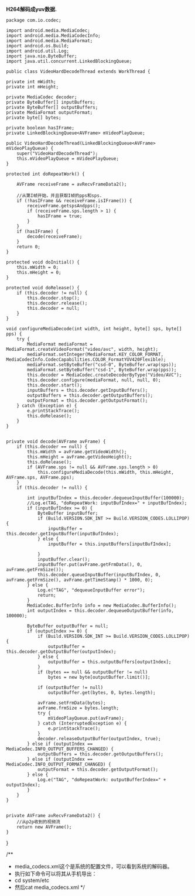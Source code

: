 

**H264解码成yuv数据.**

	package com.io.codec;

	import android.media.MediaCodec;
	import android.media.MediaCodecInfo;
	import android.media.MediaFormat;
	import android.os.Build;
	import android.util.Log;
	import java.nio.ByteBuffer;
	import java.util.concurrent.LinkedBlockingQueue;

    public class VideoHardDecodeThread extends WorkThread {

    private int mWidth;
    private int mHeight;

    private MediaCodec decoder;
    private ByteBuffer[] inputBuffers;
    private ByteBuffer[] outputBuffers;
    private MediaFormat outputFormat;
    private byte[] bytes;

    private boolean hasIFrame;
    private LinkedBlockingQueue<AVFrame> mVideoPlayQueue;

    public VideoHardDecodeThread(LinkedBlockingQueue<AVFrame> mVideoPlayQueue) {
        super("VideoHardDecodeThread");
        this.mVideoPlayQueue = mVideoPlayQueue;
    }

    protected int doRepeatWork() {

        AVFrame receiveFrame = avRecvFrameData2();

        //从第I帧开始，并且获取I帧的pps和sps.
        if (!hasIFrame && receiveFrame.isIFrame()) {
            receiveFrame.getspsAndpps();
            if (receiveFrame.sps.length > 1) {
                hasIFrame = true;
            }
        }
        if (hasIFrame) {
            decode(receiveFrame);
        }
        return 0;
    }

    protected void doInitial() {
        this.mWidth = 0;
        this.mHeight = 0;
    }

    protected void doRelease() {
        if (this.decoder != null) {
            this.decoder.stop();
            this.decoder.release();
            this.decoder = null;
        }
    }

    void configureMediaDecode(int width, int height, byte[] sps, byte[] pps) {
        try {
            MediaFormat mediaFormat = MediaFormat.createVideoFormat("video/avc", width, height);
            mediaFormat.setInteger(MediaFormat.KEY_COLOR_FORMAT, MediaCodecInfo.CodecCapabilities.COLOR_FormatYUV420Flexible);
            mediaFormat.setByteBuffer("csd-0", ByteBuffer.wrap(sps));
            mediaFormat.setByteBuffer("csd-1", ByteBuffer.wrap(pps));
            this.decoder = MediaCodec.createDecoderByType("Video/AVC");
            this.decoder.configure(mediaFormat, null, null, 0);
            this.decoder.start();
            inputBuffers = this.decoder.getInputBuffers();
            outputBuffers = this.decoder.getOutputBuffers();
            outputFormat = this.decoder.getOutputFormat();
        } catch (Exception e) {
            e.printStackTrace();
            this.doRelease();
        }
    }


    private void decode(AVFrame avFrame) {
        if (this.decoder == null) {
            this.mWidth = avFrame.getVideoWidth();
            this.mHeight = avFrame.getVideoHeight();
            this.doRelease();
            if (AVFrame.sps != null && AVFrame.sps.length > 0)
                this.configureMediaDecode(this.mWidth, this.mHeight, AVFrame.sps, AVFrame.pps);
        }
        if (this.decoder != null) {

            int inputBufIndex = this.decoder.dequeueInputBuffer(100000);
            //Log.e(TAG, "doRepeatWork: inputBufIndex=" + inputBufIndex);
            if (inputBufIndex >= 0) {
                ByteBuffer inputBuffer;
                if (Build.VERSION.SDK_INT >= Build.VERSION_CODES.LOLLIPOP) {
                    inputBuffer = this.decoder.getInputBuffer(inputBufIndex);
                } else {
                    inputBuffer = this.inputBuffers[inputBufIndex];

                }
                inputBuffer.clear();
                inputBuffer.put(avFrame.getFrmData(), 0, avFrame.getFrmSize());
                this.decoder.queueInputBuffer(inputBufIndex, 0, avFrame.getFrmSize(), avFrame.getTimeStamp() * 1000, 0);
            } else {
                Log.e("TAG", "dequeueInputBuffer error");
                return;
            }
            MediaCodec.BufferInfo info = new MediaCodec.BufferInfo();
            int outputIndex = this.decoder.dequeueOutputBuffer(info, 100000);

            ByteBuffer outputBuffer = null;
            if (outputIndex >= 0) {
                if (Build.VERSION.SDK_INT >= Build.VERSION_CODES.LOLLIPOP) {
                    outputBuffer = this.decoder.getOutputBuffer(outputIndex);
                } else {
                    outputBuffer = this.outputBuffers[outputIndex];
                }
                if (bytes == null && outputBuffer != null)
                    bytes = new byte[outputBuffer.limit()];

                if (outputBuffer != null)
                    outputBuffer.get(bytes, 0, bytes.length);

                avFrame.setFrmData(bytes);
                avFrame.frmSize = bytes.length;
                try {
                    mVideoPlayQueue.put(avFrame);
                } catch (InterruptedException e) {
                    e.printStackTrace();
                }
                decoder.releaseOutputBuffer(outputIndex, true);
            } else if (outputIndex == MediaCodec.INFO_OUTPUT_BUFFERS_CHANGED) {
                outputBuffers = this.decoder.getOutputBuffers();
            } else if (outputIndex == MediaCodec.INFO_OUTPUT_FORMAT_CHANGED) {
                outputFormat = this.decoder.getOutputFormat();
            } else {
                Log.e("TAG", "doRepeatWork: outputBufferIndex=" + outputIndex);
            }
        }
    }


    private AVFrame avRecvFrameData2() {
        //从p2p收到的视频流
        return new AVFrame();
    }
}

/**
 * media_codecs.xml这个是系统的配置文件，可以看到系统的解码器。
 * 执行如下命令可以将其从手机导出：
 * cd system/etc
 * 然后cat media_codecs.xml
 */
